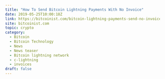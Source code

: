```yaml
---
title: "How To Send Bitcoin Lightning Payments With No Invoice"
date: 2019-05-25T10:00:18Z
link: https://bitcoinist.com/bitcoin-lightning-payments-send-no-invoice/?utm_medium=RSS&utm_source=hune
site: bitcoinist.com
topic: crypto
category:
  - Bitcoin
  - Bitcoin Technology
  - News
  - News teaser
  - Bitcoin lightning network
  - c-lightning
  - invoices
draft: false
---
```

